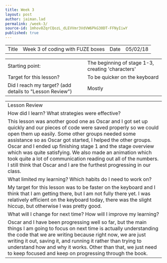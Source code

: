 ```yaml
---
title: Week 3
layout: post
author: jaiman.lad
permalink: /week-3/
source-id: 1mhov8ZqrCQozL_dLEVVmr3VdVW6PkG30DT-FFNyIiwY
published: true
---
```

<table>
  <tr>
    <td>Title</td>
    <td>Week 3 of coding with FUZE boxes</td>
    <td>Date</td>
    <td>05/02/18</td>
  </tr>
</table>


<table>
  <tr>
    <td>Starting point:</td>
    <td>The beginning of stage 1-3, creating 'characters'</td>
  </tr>
  <tr>
    <td>Target for this lesson?</td>
    <td>To be quicker on the keyboard</td>
  </tr>
  <tr>
    <td>Did I reach my target? 
(add details to "Lesson Review")</td>
    <td>Mostly</td>
  </tr>
</table>


<table>
  <tr>
    <td>Lesson Review</td>
  </tr>
  <tr>
    <td>How did I learn? What strategies were effective? </td>
  </tr>
  <tr>
    <td>This lesson was another good one as Oscar and I got set up quickly and our pieces of code were saved properly so we could open them up easily. Some other groups needed some assistance so as Oscar got started, I helped the other groups. Oscar and I ended up finishing stage 1 and the stage overview which was quite satisfying. We also made an animation which took quite a lot of communication reading out all of the numbers. I still think that Oscar and I are the furthest progressing in our class.</td>
  </tr>
  <tr>
    <td>What limited my learning? Which habits do I need to work on? </td>
  </tr>
  <tr>
    <td>My target for this lesson was to be faster on the keyboard and I think that I am getting there, but I am not fully there yet. I was relatively efficient on the keyboard today, there was the slight hiccup, but otherwise I was pretty good.</td>
  </tr>
  <tr>
    <td>What will I change for next time? How will I improve my learning?</td>
  </tr>
  <tr>
    <td>Oscar and I have been progressing well so far, but the main things I am going to focus on next time is actually understanding the code that we are writing because right now, we are just writing it out, saving it, and running it rather than trying to understand how and why it works. Other than that, we just need to keep focused and keep on progressing through the book.</td>
  </tr>
</table>


